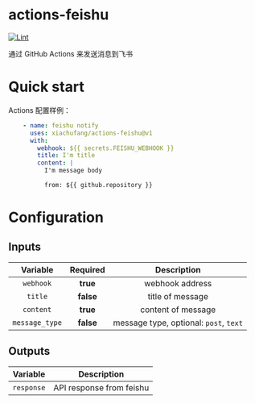 # actions-feishu

[![Lint](https://github.com/xiachufang/actions-feishu/actions/workflows/lint.yml/badge.svg)](https://github.com/xiachufang/actions-feishu/actions/workflows/lint.yml)

通过 GitHub Actions 来发送消息到飞书

# Quick start

Actions 配置样例：

```yaml
    - name: feishu notify
      uses: xiachufang/actions-feishu@v1
      with:
        webhook: ${{ secrets.FEISHU_WEBHOOK }}
        title: I'm title
        content: |
          I'm message body

          from: ${{ github.repository }}

```

# Configuration

## Inputs

| Variable | Required | Description |
| :---: | :---: | :----: |
| `webhook`| **true** | webhook address |
| `title` | **false** | title of message|
| `content` | **true** | content of message|
| `message_type`| **false**| message type, optional: `post`, `text`|

## Outputs

| Variable  | Description |
| :---:  | :----: |
| `response` | API response from feishu |
